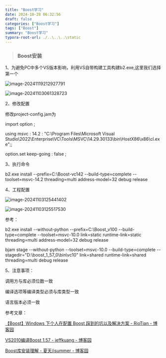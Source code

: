 ```yaml
---
title: "Boost学习"
date: 2024-10-28 06:32:56
draft: false
categories: ["Boost学习"]
tags: ["Boost"]
summary: "Boost学习"
typora-root-url: ./..\..\..\static
---
```


> ### Boost安装

1、为避免PC中多个VS版本影响，利用VS自带构建工具构建b2.exe,这里我们选择第一个

![image-20241119212927791](/images/image-20241119212927791.png)

![image-20241103061328723](/images/image-20241103061328723.png)

2、修改配置

修改project-config.jam为

import option ; 

using msvc : 14.2 : "C:\Program Files\Microsoft Visual Studio\2022\Enterprise\VC\Tools\MSVC\14.29.30133\bin\HostX86\x86\cl.exe";; 

option.set keep-going : false ; 

3、执行命令

b2.exe install --prefix=C:\Boost-vc142 --build-type=complete --toolset=msvc-14.2 threading=multi address-model=32  debug release

4、工程配置

![image-20241103125441402](/images/image-20241103125441402.png)

![image-20241103125517530](/images/image-20241103125517530.png)



参考：

b2.exe install --without-python --prefix=C:\Boost_v100 --build-type=complete --toolset=msvc-10.0  link=static runtime-link=static threading=multi address-model=32  debug release

bjam stage --without-python --toolset=msvc-10.0 --build-type=complete --stagedir="D:\boost_1_57_0\bin\vc10"  link=shared runtime-link=shared threading=multi debug release

5、注意事项：

调用方与库必须位数一致

编译选项等编译类型必须与库类型一致

语言版本必须一致

参考文章：

[【Boost】Windows 下个人在配置 Boost 踩到的坑以及解决方案 - RioTian - 博客园](https://www.cnblogs.com/RioTian/p/17581582.html)

[VS2010编译Boost 1.57 - jeffkuang - 博客园](https://www.cnblogs.com/jeffkuang/articles/4330669.html)

[Boost库安装理解 - 夏天/isummer - 博客园](https://www.cnblogs.com/icmzn/p/5911073.html)